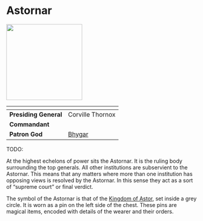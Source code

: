 # Astornar

<img src="../../../../images/astornar.png" height="200" />

| []() | |
| --- | --- |
| **Presiding General** | Corville Thornox |
| **Commandant** | |
| **Patron God** | [Bhygar](../../../gods/gods/bhygar.md) |

TODO:

At the highest echelons of power sits the Astornar. It is the ruling body surrounding the top generals. All other institutions are subservient to the Astornar. This means that any matters where more than one institution has opposing views is resolved by the Astornar. In this sense they act as a sort of “supreme court” or final verdict.

The symbol of the Astornar is that of the [Kingdom of Astor](../README.md), set inside a grey circle. It is worn as a pin on the left side of the chest. These pins are magical items, encoded with details of the wearer and their orders.
